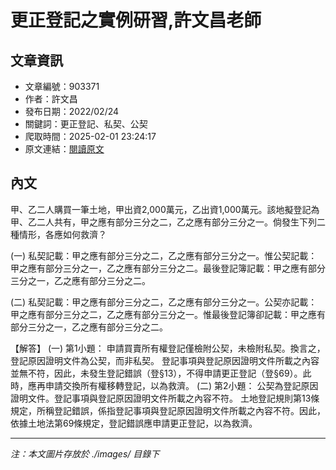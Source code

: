# 更正登記之實例研習,許文昌老師

## 文章資訊
- 文章編號：903371
- 作者：許文昌
- 發布日期：2022/02/24
- 關鍵詞：更正登記、私契、公契
- 爬取時間：2025-02-01 23:24:17
- 原文連結：[閱讀原文](https://real-estate.get.com.tw/Columns/detail.aspx?no=903371)

## 內文


甲、乙二人購買一筆土地，甲出資2,000萬元，乙出資1,000萬元。該地擬登記為甲、乙二人共有，甲之應有部分三分之二，乙之應有部分三分之一。倘發生下列二種情形，各應如何救濟？


(一) 私契記載：甲之應有部分三分之二，乙之應有部分三分之一。惟公契記載：甲之應有部分三分之一，乙之應有部分三分之二。最後登記簿記載：甲之應有部分三分之一，乙之應有部分三分之二。


(二) 私契記載：甲之應有部分三分之二，乙之應有部分三分之一。公契亦記載：甲之應有部分三分之二，乙之應有部分三分之一。惟最後登記簿卻記載：甲之應有部分三分之一，乙之應有部分三分之二。


【解答】
(一) 第1小題：
申請買賣所有權登記僅檢附公契，未檢附私契。換言之，登記原因證明文件為公契，而非私契。
登記事項與登記原因證明文件所載之內容並無不符，因此，未發生登記錯誤（登§13），不得申請更正登記（登§69）。此時，應再申請交換所有權移轉登記，以為救濟。
(二) 第2小題：
公契為登記原因證明文件。登記事項與登記原因證明文件所載之內容不符。
土地登記規則第13條規定，所稱登記錯誤，係指登記事項與登記原因證明文件所載之內容不符。因此，依據土地法第69條規定，登記錯誤應申請更正登記，以為救濟。

---
*注：本文圖片存放於 ./images/ 目錄下*
